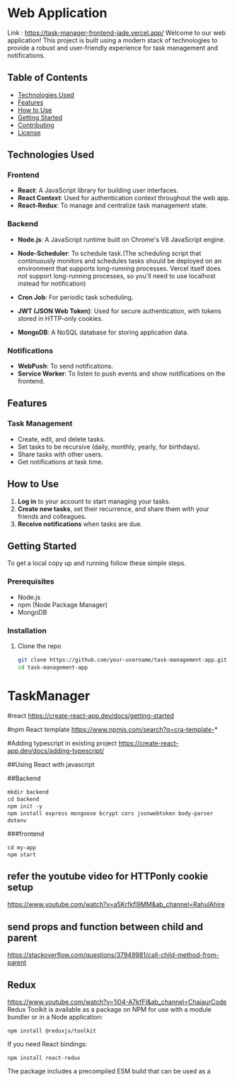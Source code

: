# Web Application
Link : https://task-manager-frontend-jade.vercel.app/
Welcome to our web application! This project is built using a modern stack of technologies to provide a robust and user-friendly experience for task management and notifications.

## Table of Contents

- [Technologies Used](#technologies-used)
- [Features](#features)
- [How to Use](#how-to-use)
- [Getting Started](#getting-started)
- [Contributing](#contributing)
- [License](#license)

## Technologies Used

### Frontend

- **React**: A JavaScript library for building user interfaces.
- **React Context**: Used for authentication context throughout the web app.
- **React-Redux**: To manage and centralize task management state.

### Backend

- **Node.js**: A JavaScript runtime built on Chrome's V8 JavaScript engine.
- **Node-Scheduler**: To schedule task.(The scheduling script that continuously monitors and schedules tasks should be deployed on an environment that supports long-running processes. Vercel itself does not support long-running processes, so you'll need to use localhost instead for notification)

- **Cron Job**: For periodic task scheduling.
- **JWT (JSON Web Token)**: Used for secure authentication, with tokens stored in HTTP-only cookies.
- **MongoDB**: A NoSQL database for storing application data.

### Notifications

- **WebPush**: To send notifications.
- **Service Worker**: To listen to push events and show notifications on the frontend.

## Features

### Task Management

- Create, edit, and delete tasks.
- Set tasks to be recursive (daily, monthly, yearly, for birthdays).
- Share tasks with other users.
- Get notifications at task time.

## How to Use

1. **Log in** to your account to start managing your tasks.
2. **Create new tasks**, set their recurrence, and share them with your friends and colleagues.
3. **Receive notifications** when tasks are due.

## Getting Started

To get a local copy up and running follow these simple steps.

### Prerequisites

- Node.js
- npm (Node Package Manager)
- MongoDB

### Installation

1. Clone the repo
   ```bash
   git clone https://github.com/your-username/task-management-app.git
   cd task-management-app

# TaskManager

#react 
https://create-react-app.dev/docs/getting-started

#npm  React template 
https://www.npmjs.com/search?q=cra-template-*

#Adding typescript in existing project
https://create-react-app.dev/docs/adding-typescript/


##Using React with javascript



##Backend 
``` 
mkdir backend
cd backend
npm init -y
npm install express mongoose bcrypt cors jsonwebtoken body-parser dotenv
```

###frontend 

```npx create-react-app my-app
cd my-app
npm start
```
## refer the youtube video for HTTPonly cookie setup
 https://www.youtube.com/watch?v=a5Krfkfl9MM&ab_channel=RahulAhire  


## send props and function between child and parent
https://stackoverflow.com/questions/37949981/call-child-method-from-parent

## Redux 
https://www.youtube.com/watch?v=1i04-A7kfFI&ab_channel=ChaiaurCode
Redux Toolkit is available as a package on NPM for use with a module bundler or in a Node application:

```
npm install @reduxjs/toolkit
```
If you need React bindings:
```
npm install react-redux
```
The package includes a precompiled ESM build that can be used as a <script type="module"> tag directly in the browser.

## icons 
https://react-icons.github.io/react-icons/

calender : https://www.youtube.com/watch?v=s9-K02CP8hw&ab_channel=DailyWebCoding

tailwind css
https://tailwindcss.com/docs/installation


## React Query 
https://tanstack.com/query/latest/docs/framework/react/guides/queries


UI initial ->
![alt text](image.png)
newUI initial ->
![alt text](image2.png)

